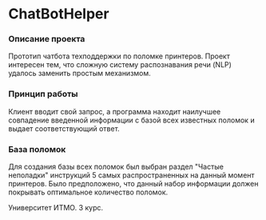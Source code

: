 # ChatBotHelper

### Описание проекта

Прототип чатбота техподдержки по поломке принтеров.
Проект интересен тем, что сложную систему распознавания речи (NLP) удалось заменить простым механизмом.

### Принцип работы

Клиент вводит свой запрос, а программа находит наилучшее совпадение введенной информации с базой всех известных поломок и выдает
соответствующий ответ.

### База поломок

Для создания базы всех поломок был выбран раздел "Частые неполадки" инструкций 5 самых распространенных
на данный момент принтеров. Было предположено, что данный набор информации должен покрывать оптимальное количество поломок.

Университет ИТМО. 3 курс.
